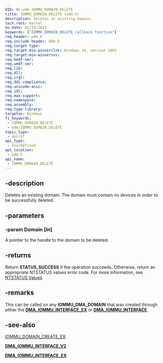 ```yaml
---
UID: NC:wdm.IOMMU_DOMAIN_DELETE
title: IOMMU_DOMAIN_DELETE (wdm.h)
description: Deletes an existing domain.
tech.root: kernel
ms.date: 01/19/2023
keywords: ["IOMMU_DOMAIN_DELETE callback function"]
req.header: wdm.h
req.include-header: Wdm.h
req.target-type: 
req.target-min-winverclnt: Windows 10, version 1803
req.target-min-winversvr: 
req.kmdf-ver: 
req.umdf-ver: 
req.lib: 
req.dll: 
req.irql: 
req.ddi-compliance: 
req.unicode-ansi: 
req.idl: 
req.max-support: 
req.namespace: 
req.assembly: 
req.type-library: 
targetos: Windows
f1_keywords:
 - IOMMU_DOMAIN_DELETE
 - wdm/IOMMU_DOMAIN_DELETE
topic_type:
 - apiref
api_type:
 - UserDefined
api_location:
 - wdm.h
api_name:
 - IOMMU_DOMAIN_DELETE
---
```


## -description

Deletes an existing domain. The domain must contain no devices in order to be successfully deleted.

## -parameters

### -param Domain [_In_]

A pointer to the handle to the domain to be deleted.

## -returns

Return **STATUS_SUCCESS** if the operation succeeds. Otherwise, return an appropriate NTSTATUS values error code. For more information, see [NTSTATUS Values](/windows-hardware/drivers/kernel/ntstatus-values).

## -remarks

This can be called on any **IOMMU_DMA_DOMAIN** that was created through either the [**DMA_IOMMU_INTERFACE_EX**](ns-wdm-dma_iommu_interface_ex.md) or [**DMA_IOMMU_INTERFACE**](ns-wdm-_dma_iommu_interface.md).

## -see-also

[IOMMU_DOMAIN_CREATE_EX](nc-wdm-iommu_domain_create_ex.md)

[**DMA_IOMMU_INTERFACE_V2**](ns-wdm-dma_iommu_interface_v2.md)

[**DMA_IOMMU_INTERFACE_EX**](ns-wdm-dma_iommu_interface_ex.md)
